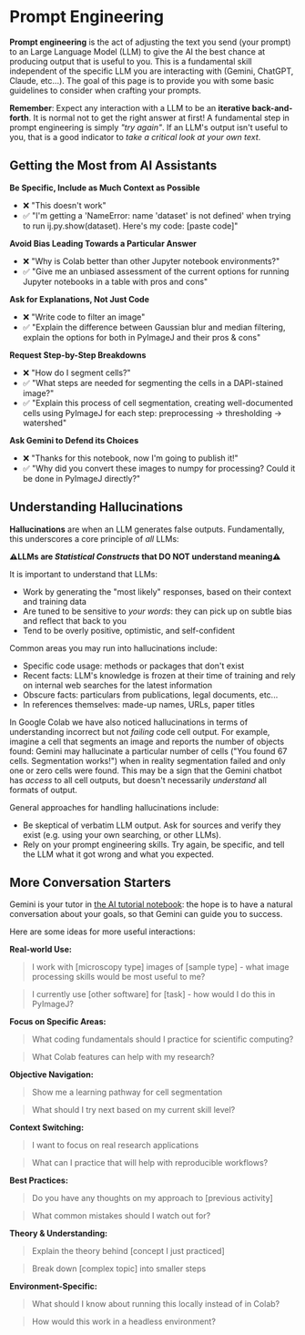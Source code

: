 # Prompt Engineering

**Prompt engineering** is the act of adjusting the text you send (your prompt) to an Large Language Model (LLM) to give the AI the best chance at producing output that is useful to you. This is a fundamental skill independent of the specific LLM you are interacting with (Gemini, ChatGPT, Claude, etc...). The goal of this page is to provide you with some basic guidelines to consider when crafting your prompts.

**Remember**: Expect any interaction with a LLM to be an **iterative back-and-forth**. It is normal not to get the right answer at first! A fundamental step in prompt engineering is simply *"try again"*. If an LLM's output isn't useful to you, that is a good indicator to *take a critical look at your own text*.

## Getting the Most from AI Assistants

**Be Specific, Include as Much Context as Possible**
- ❌ "This doesn't work"
- ✅ "I'm getting a 'NameError: name 'dataset' is not defined' when trying to run ij.py.show(dataset). Here's my code: [paste code]"

**Avoid Bias Leading Towards a Particular Answer**
- ❌ "Why is Colab better than other Jupyter notebook environments?"
- ✅ "Give me an unbiased assessment of the current options for running Jupyter notebooks in a table with pros and cons"

**Ask for Explanations, Not Just Code**
- ❌ "Write code to filter an image"
- ✅ "Explain the difference between Gaussian blur and median filtering, explain the options for both in PyImageJ and their pros & cons"

**Request Step-by-Step Breakdowns**
- ❌ "How do I segment cells?"
- ✅ "What steps are needed for segmenting the cells in a DAPI-stained image?"
- ✅ "Explain this process of cell segmentation, creating well-documented cells using PyImageJ for each step: preprocessing → thresholding → watershed"

**Ask Gemini to Defend its Choices**
- ❌ "Thanks for this notebook, now I'm going to publish it!"
- ✅ "Why did you convert these images to numpy for processing? Could it be done in PyImageJ directly?"

## Understanding Hallucinations

**Hallucinations** are when an LLM generates false outputs. Fundamentally, this underscores a core principle of *all* LLMs:

**⚠️LLMs are *Statistical Constructs* that DO NOT understand meaning⚠️**

It is important to understand that LLMs:
- Work by generating the "most likely" responses, based on their context and training data
- Are tuned to be sensitive to *your words*: they can pick up on subtle bias and reflect that back to you
- Tend to be overly positive, optimistic, and self-confident

Common areas you may run into hallucinations include:
- Specific code usage: methods or packages that don't exist
- Recent facts: LLM's knowledge is frozen at their time of training and rely on internal web searches for the latest information
- Obscure facts: particulars from publications, legal documents, etc...
- In references themselves: made-up names, URLs, paper titles

In Google Colab we have also noticed hallucinations in terms of understanding incorrect but not *failing* code cell output. For example, imagine a cell that segments an image and reports the number of objects found: Gemini may hallucinate a particular number of cells ("You found 67 cells. Segmentation works!") when in reality segmentation failed and only one or zero cells were found. This may be a sign that the Gemini chatbot has *access* to all cell outputs, but doesn't necessarily *understand* all formats of output.

General approaches for handling hallucinations include:
- Be skeptical of verbatim LLM output. Ask for sources and verify they exist (e.g. using your own searching, or other LLMs).
- Rely on your prompt engineering skills. Try again, be specific, and tell the LLM what it got wrong and what you expected.

## More Conversation Starters

Gemini is your tutor in [the AI tutorial notebook](AI-Tutorial-Notebook.md): the hope is to have a natural conversation about your goals, so that Gemini can guide you to success.

Here are some ideas for more useful interactions:

**Real-world Use:**
> I work with [microscopy type] images of [sample type] - what image processing skills would be most useful to me?

> I currently use [other software] for [task] - how would I do this in PyImageJ?

**Focus on Specific Areas:**
> What coding fundamentals should I practice for scientific computing?

> What Colab features can help with my research?

**Objective Navigation:**
> Show me a learning pathway for cell segmentation

> What should I try next based on my current skill level?

**Context Switching:**
> I want to focus on real research applications

> What can I practice that will help with reproducible workflows?

**Best Practices:**
> Do you have any thoughts on my approach to [previous activity]

> What common mistakes should I watch out for?

**Theory & Understanding:**
> Explain the theory behind [concept I just practiced]

> Break down [complex topic] into smaller steps

**Environment-Specific:**
> What should I know about running this locally instead of in Colab?

> How would this work in a headless environment?
